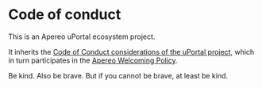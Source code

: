 # Code of conduct

This is an Apereo uPortal ecosystem project.

It inherits the [Code of Conduct considerations of the uPortal project][uPortal Code of Conduct], which in turn participates in the [Apereo Welcoming Policy][].

Be kind. Also be brave. But if you cannot be brave, at least be kind.

[uPortal Code of Conduct]: https://github.com/Jasig/uPortal/blob/master/CODE_OF_CONDUCT.md
[Apereo Welcoming Policy]: https://www.apereo.org/content/apereo-welcoming-policy
